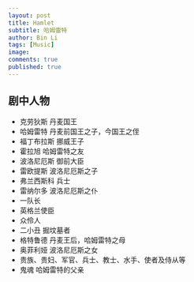 ```yaml
---
layout: post
title: Hamlet
subtitle: 哈姆雷特
author: Bin Li
tags: [Music]
image: 
comments: true
published: true
---
```


## 剧中人物
* 克劳狄斯 丹麦国王
* 哈姆雷特 丹麦前国王之子，今国王之侄
* 福丁布拉斯 挪威王子
* 霍拉旭 哈姆雷特之友
* 波洛尼厄斯 御前大臣
* 雷欧提斯 波洛尼厄斯之子
* 弗兰西斯科 兵士
* 雷纳尔多 波洛尼厄斯之仆
* 一队长
* 英格兰使臣
* 众伶人
* 二小丑 掘坟墓者
* 格特鲁德 丹麦王后，哈姆雷特之母
* 奥菲利娅 波洛尼厄斯之女
* 贵族、贵妇、军官、兵士、教士、水手、使者及侍从等
* 鬼魂 哈姆雷特的父亲
